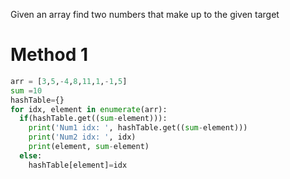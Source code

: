 Given an array find two numbers that make up to the given target

# Method 1

```python
arr = [3,5,-4,8,11,1,-1,5]
sum =10
hashTable={}
for idx, element in enumerate(arr):
  if(hashTable.get((sum-element))):
    print('Num1 idx: ', hashTable.get((sum-element)))
    print('Num2 idx: ', idx)
    print(element, sum-element)
  else:
    hashTable[element]=idx
```
